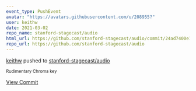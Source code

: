 ```yaml
---
event_type: PushEvent
avatar: "https://avatars.githubusercontent.com/u/208955?"
user: keithw
date: 2021-03-02
repo_name: stanford-stagecast/audio
html_url: https://github.com/stanford-stagecast/audio/commit/24ad7400e1a57193bca7257224239bbc4f6e69a2
repo_url: https://github.com/stanford-stagecast/audio
---
```


<a href='https://github.com/keithw' target='_blank'>keithw</a> pushed to <a href='https://github.com/stanford-stagecast/audio' target='_blank'>stanford-stagecast/audio</a>

<small>Rudimentary Chroma key</small>

<a href='https://github.com/stanford-stagecast/audio/commit/24ad7400e1a57193bca7257224239bbc4f6e69a2' target='_blank'>View Commit</a>